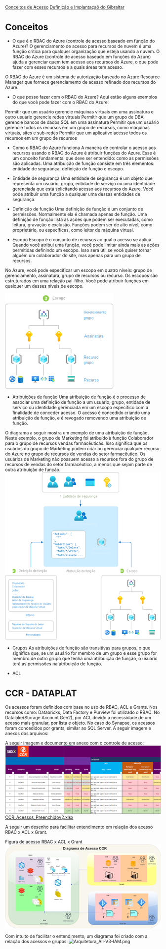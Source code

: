 [Conceitos de Acesso](#conceitos)
[Definição e Implantaçaõ do Gibraltar](#definições-no-gibraltar)

# Conceitos
- O que é o RBAC do Azure (controle de acesso baseado em função do Azure)?
O gerenciamento de acesso para recursos de nuvem é uma função crítica para qualquer organização que esteja usando a nuvem. O RBAC do Azure (controle de acesso baseado em funções do Azure) ajuda a gerenciar quem tem acesso aos recursos do Azure, o que pode fazer com esses recursos e a quais áreas tem acesso.

O RBAC do Azure é um sistema de autorização baseado no Azure Resource Manager que fornece gerenciamento de acesso refinado dos recursos do Azure.

- O que posso fazer com o RBAC do Azure?
Aqui estão alguns exemplos do que você pode fazer com o RBAC do Azure:

Permitir que um usuário gerencie máquinas virtuais em uma assinatura e outro usuário gerencie redes virtuais
Permitir que um grupo de DBA gerencie bancos de dados SQL em uma assinatura
Permitir que um usuário gerencie todos os recursos em um grupo de recursos, como máquinas virtuais, sites e sub-redes
Permitir que um aplicativo acesse todos os recursos em um grupo de recursos

- Como o RBAC do Azure funciona
A maneira de controlar o acesso aos recursos usando o RBAC do Azure é atribuir funções do Azure. Esse é um conceito fundamental que deve ser entendido: como as permissões são aplicadas. Uma atribuição de função consiste em três elementos: entidade de segurança, definição de função e escopo.

- Entidade de segurança
Uma entidade de segurança é um objeto que representa um usuário, grupo, entidade de serviço ou uma identidade gerenciada que está solicitando acesso aos recursos do Azure. Você pode atribuir uma função a qualquer uma dessas entidades de segurança.

- Definição de função
Uma definição de função é um conjunto de permissões. Normalmente ela é chamada apenas de função. Uma definição de função lista as ações que podem ser executadas, como leitura, gravação e exclusão. Funções podem ser de alto nível, como proprietário, ou específicas, como leitor de máquina virtual.

- Escopo
Escopo é o conjunto de recursos ao qual o acesso se aplica. Quando você atribui uma função, você pode limitar ainda mais as ações permitidas definindo um escopo. Isso será útil se você quiser tornar alguém um colaborador do site, mas apenas para um grupo de recursos.

No Azure, você pode especificar um escopo em quatro níveis: grupo de gerenciamento, assinatura, grupo de recursos ou recurso. Os escopos são estruturados em uma relação pai-filho. Você pode atribuir funções em qualquer um desses níveis de escopo.

![Items.png](/.attachments/Items-af623b6f-35d2-4cd3-b8d0-f907ed03b08c.png)

- Atribuições de função
Uma atribuição de função é o processo de associar uma definição de função a um usuário, grupo, entidade de serviço ou identidade gerenciada em um escopo específico com a finalidade de conceder acesso. O acesso é concedido criando uma atribuição de função, e é revogado removendo uma atribuição de função.

O diagrama a seguir mostra um exemplo de uma atribuição de função. Neste exemplo, o grupo de Marketing foi atribuído à função Colaborador para o grupo de recursos vendas farmacêuticas. Isso significa que os usuários do grupo de Marketing podem criar ou gerenciar qualquer recurso do Azure no grupo de recursos de vendas do setor farmacêutico. Os usuários de Marketing não possuem acesso a recursos fora do grupo de recursos de vendas do setor farmacêutico, a menos que sejam parte de outra atribuição de função.
![Items (1).png](/.attachments/Items%20(1)-c105c1a2-666d-4479-a687-d87244e64c16.png)

- Grupos
As atribuições de função são transitivas para grupos, o que significa que, se um usuário for membro de um grupo e esse grupo for membro de outro grupo que tenha uma atribuição de função, o usuário terá as permissões na atribuição de função.

- ACL

# CCR - DATAPLAT
Os acessos foram definidos com base no uso de RBAC, ACL e Grants. Nos recursos como: Databricks, Data Factory e Purview foi utilizado o RBAC. No Datalake(Storage Account Gen2), por ACL devido a necessidade de um acesso mais granular, por lista e objeto. No caso do Synapse, os acessos foram concedidos por grants, similar ao SQL Server. A seguir imagem e anexos dos arquivos:

A seguir imagem e documento em anexo com o controle de acesso:
![image.png](/.attachments/image-d94627e4-6314-45c9-8de6-462436802a02.png)
[CCR_Acessos_Preenchidov2.xlsx](/.attachments/CCR_Acessos_Preenchidov2-9e1cb4f8-6fe6-4098-8efa-529d7483c467.xlsx)

A seguir um desenho para facilitar entendimento em relação dos acesso RBAC x ACL x Grant.

Figura de acesso RBAC x ACL x Grant
![Arquitetura_All-V1-Acessos-RBAC&ACL.jpg](/.attachments/Arquitetura_All-V1-Acessos-RBAC&ACL-d4297b46-d732-4444-9436-fedfa785d6b2.jpg)

Com intuito de facilitar o entendimento, um diagrama foi criado com a relação dos acessos e grupos:
![Arquitetura_All-V3-IAM.png](/.attachments/Arquitetura_All-V3-IAM-5e961900-8cbe-430d-afda-a5a477c912d7.png)
